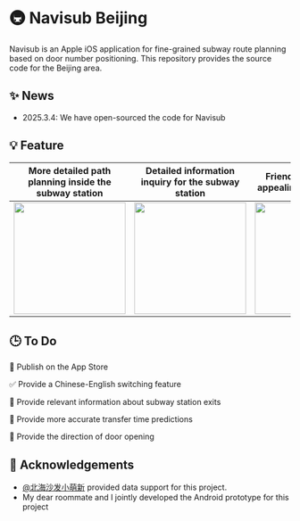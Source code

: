 # 🚇 Navisub Beijing

Navisub is an Apple iOS application for fine-grained subway route planning based on door number positioning. This repository provides the source code for the Beijing area.

## ✨ News
- 2025.3.4: We have open-sourced the code for Navisub

## 💡 Feature

| More detailed path planning inside the subway station | Detailed information inquiry for the subway station | Friendly and visually appealing user interface |
|---|---|---|
| <div style="text-align:center;"><img src="https://s2.loli.net/2025/03/04/mKRXcxkdB3ipqlt.png" width="200"/></div> | <div style="text-align:center;"><img src="https://s2.loli.net/2025/03/04/9AtyRkri64OfUv1.png" width="200"/></div> | <div style="text-align:center;"><img src="https://s2.loli.net/2025/03/04/nQy6Ea1ZbhAwL3V.png" width="200"/></div> |

## 🕒 To Do
🔲 Publish on the App Store

✅ Provide a Chinese-English switching feature

🔲 Provide relevant information about subway station exits

🔲 Provide more accurate transfer time predictions

🔲 Provide the direction of door opening

## 🤝 Acknowledgements

- [@北海沙发小萌新](https://weibo.com/u/3179035790) provided data support for this project.
- My dear roommate and I jointly developed the Android prototype for this project
